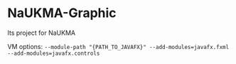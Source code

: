 # NaUKMA-Graphic
Its project for NaUKMA

VM options:
`--module-path "{PATH_TO_JAVAFX}" --add-modules=javafx.fxml --add-modules=javafx.controls`
